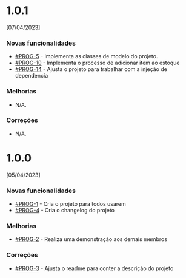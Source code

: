 # 1.0.1

[07/04/2023]

### Novas funcionalidades

* [#PROG-5](https://trello.com/c/rLS93Xf2/1-prog-1) - Implementa as classes de modelo do projeto.
* [#PROG-10](https://trello.com/c/ZjtrJmWU/6-prog-10) - Implementa o processo de adicionar item ao estoque
* [#PROG-14](https://trello.com/c/wERWYwpZ/12-prog-14) - Ajusta o projeto para trabalhar com a injeção de dependencia

### Melhorias

* N/A.

### Correções

* N/A.

# 1.0.0

[05/04/2023]

### Novas funcionalidades

* [#PROG-1](https://trello.com/c/rLS93Xf2/1-prog-1) - Cria o projeto para todos usarem
* [#PROG-4](https://trello.com/c/YZWfO7cu/4-prog-4) - Cria o changelog do projeto

### Melhorias

* [#PROG-2](https://trello.com/c/7OvFjDv9/2-prog-2) - Realiza uma demonstração aos demais membros

### Correções

* [#PROG-3](https://trello.com/c/7pDlI1oM/3-prog-3) - Ajusta o readme para conter a descrição do projeto




